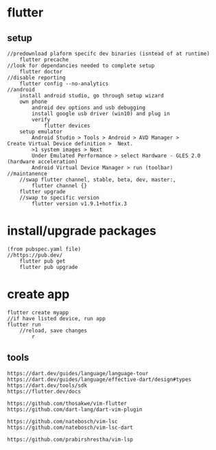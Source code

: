 # flutter
## setup
    //predownload plaform specifc dev binaries (isntead of at runtime)
        flutter precache
    //look for dependancies needed to complete setup
        flutter doctor
    //disable reporting
        flutter config --no-analytics
    //android
        install android studio, go through setup wizard
        own phone
            android dev options and usb debugging
            install google usb driver (win10) and plug in
            verify
                flutter devices
        setup emulator
            Android Studio > Tools > Android > AVD Manager > 
    Create Virtual Device definition >  Next.
            >1 system images > Next 
            Under Emulated Performance > select Hardware - GLES 2.0 (hardware acceleration)
            Android Virtual Device Manager > run (toolbar)                 
    //maintanence
        //swap flutter channel, stable, beta, dev, master:,
            flutter channel {}
        flutter upgrade
        //swap to specific version
            flutter version v1.9.1+hotfix.3
# install/upgrade packages 
    (from pubspec.yaml file)
    //https://pub.dev/
        flutter pub get
        flutter pub upgrade
# create app    
    flutter create myapp
    //if have listed device, run app
    flutter run
        //reload, save changes
            r 
## tools
    https://dart.dev/guides/language/language-tour
    https://dart.dev/guides/language/effective-dart/design#types
    https://dart.dev/tools/sdk
    https://flutter.dev/docs

    https://github.com/thosakwe/vim-flutter
    https://github.com/dart-lang/dart-vim-plugin

    https://github.com/natebosch/vim-lsc
    https://github.com/natebosch/vim-lsc-dart

    https://github.com/prabirshrestha/vim-lsp

